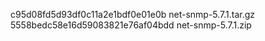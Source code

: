 c95d08fd5d93df0c11a2e1bdf0e01e0b  net-snmp-5.7.1.tar.gz
5558bedc58e16d59083821e76af04bdd  net-snmp-5.7.1.zip
